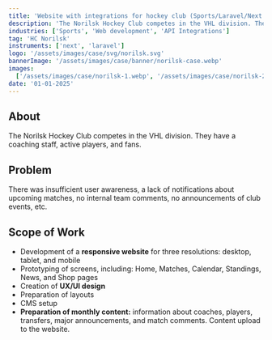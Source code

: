 ```yaml
---
title: 'Website with integrations for hockey club (Sports/Laravel/Next.js)"'
description: 'The Norilsk Hockey Club competes in the VHL division. They have a coaching staff, active players, and fans.'
industries: ['Sports', 'Web development', 'API Integrations']
tag: 'HC Norilsk'
instruments: ['next', 'laravel']
logo: '/assets/images/case/svg/norilsk.svg'
bannerImage: '/assets/images/case/banner/norilsk-case.webp'
images:
  ['/assets/images/case/norilsk-1.webp', '/assets/images/case/norilsk-2.webp']
date: '01-01-2025'
---
```


## About

The Norilsk Hockey Club competes in the VHL division. They have a coaching staff, active players, and fans.

## Problem

There was insufficient user awareness, a lack of notifications about upcoming matches, no internal team comments, no announcements of club events, etc.

## Scope of Work

- Development of a <strong>responsive website</strong> for three resolutions: desktop, tablet, and mobile
- Prototyping of screens, including: Home, Matches, Calendar, Standings, News, and Shop pages
- Creation of <strong>UX/UI design</strong>
- Preparation of layouts
- CMS setup
- <strong>Preparation of monthly content:</strong> information about coaches, players, transfers, major announcements, and match comments. Content upload to the website.
